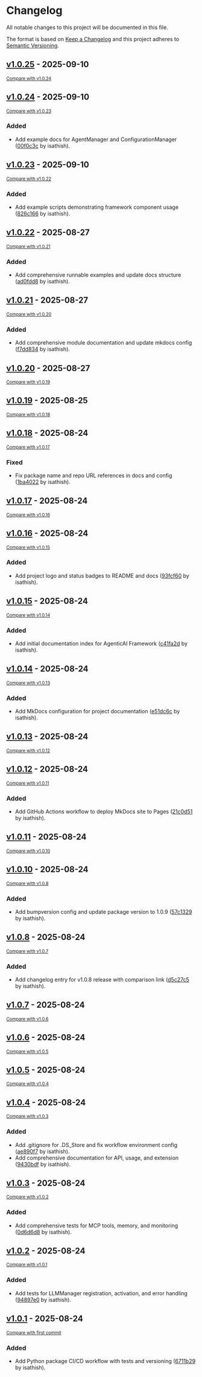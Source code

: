 # Changelog

All notable changes to this project will be documented in this file.

The format is based on [Keep a Changelog](http://keepachangelog.com/en/1.0.0/)
and this project adheres to [Semantic Versioning](http://semver.org/spec/v2.0.0.html).

<!-- insertion marker -->
## [v1.0.25](https://github.com/isathish/agenticaiframework/releases/tag/v1.0.25) - 2025-09-10

<small>[Compare with v1.0.24](https://github.com/isathish/agenticaiframework/compare/v1.0.24...v1.0.25)</small>

## [v1.0.24](https://github.com/isathish/agenticaiframework/releases/tag/v1.0.24) - 2025-09-10

<small>[Compare with v1.0.23](https://github.com/isathish/agenticaiframework/compare/v1.0.23...v1.0.24)</small>

### Added

- Add example docs for AgentManager and ConfigurationManager ([00f0c3c](https://github.com/isathish/agenticaiframework/commit/00f0c3c1abee6a9de1c971797aea64afedf85415) by isathish).

## [v1.0.23](https://github.com/isathish/agenticaiframework/releases/tag/v1.0.23) - 2025-09-10

<small>[Compare with v1.0.22](https://github.com/isathish/agenticaiframework/compare/v1.0.22...v1.0.23)</small>

### Added

- Add example scripts demonstrating framework component usage ([826c166](https://github.com/isathish/agenticaiframework/commit/826c166147a6b45111e7323dea728bb9435c2b9c) by isathish).

## [v1.0.22](https://github.com/isathish/agenticaiframework/releases/tag/v1.0.22) - 2025-08-27

<small>[Compare with v1.0.21](https://github.com/isathish/agenticaiframework/compare/v1.0.21...v1.0.22)</small>

### Added

- Add comprehensive runnable examples and update docs structure ([ad0fdd8](https://github.com/isathish/agenticaiframework/commit/ad0fdd8eed7326a94803f6c7d81f9093a17f694d) by isathish).

## [v1.0.21](https://github.com/isathish/agenticaiframework/releases/tag/v1.0.21) - 2025-08-27

<small>[Compare with v1.0.20](https://github.com/isathish/agenticaiframework/compare/v1.0.20...v1.0.21)</small>

### Added

- Add comprehensive module documentation and update mkdocs config ([f7dd834](https://github.com/isathish/agenticaiframework/commit/f7dd834cda984e24eb930839958172cb8b8a6149) by isathish).

## [v1.0.20](https://github.com/isathish/agenticaiframework/releases/tag/v1.0.20) - 2025-08-27

<small>[Compare with v1.0.19](https://github.com/isathish/agenticaiframework/compare/v1.0.19...v1.0.20)</small>

## [v1.0.19](https://github.com/isathish/agenticaiframework/releases/tag/v1.0.19) - 2025-08-25

<small>[Compare with v1.0.18](https://github.com/isathish/agenticaiframework/compare/v1.0.18...v1.0.19)</small>

## [v1.0.18](https://github.com/isathish/agenticaiframework/releases/tag/v1.0.18) - 2025-08-24

<small>[Compare with v1.0.17](https://github.com/isathish/agenticaiframework/compare/v1.0.17...v1.0.18)</small>

### Fixed

- Fix package name and repo URL references in docs and config ([1ba4022](https://github.com/isathish/agenticaiframework/commit/1ba40229eb30270e5bc0bac9018447f5977f2400) by isathish).

## [v1.0.17](https://github.com/isathish/agenticaiframework/releases/tag/v1.0.17) - 2025-08-24

<small>[Compare with v1.0.16](https://github.com/isathish/agenticaiframework/compare/v1.0.16...v1.0.17)</small>

## [v1.0.16](https://github.com/isathish/agenticaiframework/releases/tag/v1.0.16) - 2025-08-24

<small>[Compare with v1.0.15](https://github.com/isathish/agenticaiframework/compare/v1.0.15...v1.0.16)</small>

### Added

- Add project logo and status badges to README and docs ([93fcf60](https://github.com/isathish/agenticaiframework/commit/93fcf60502e0ac3f9d02c28c26b23da883a548f2) by isathish).

## [v1.0.15](https://github.com/isathish/agenticaiframework/releases/tag/v1.0.15) - 2025-08-24

<small>[Compare with v1.0.14](https://github.com/isathish/agenticaiframework/compare/v1.0.14...v1.0.15)</small>

### Added

- Add initial documentation index for AgenticAI Framework ([c41fa2d](https://github.com/isathish/agenticaiframework/commit/c41fa2d306f537332b0f42b15abdde44c83e83be) by isathish).

## [v1.0.14](https://github.com/isathish/agenticaiframework/releases/tag/v1.0.14) - 2025-08-24

<small>[Compare with v1.0.13](https://github.com/isathish/agenticaiframework/compare/v1.0.13...v1.0.14)</small>

### Added

- Add MkDocs configuration for project documentation ([e51dc6c](https://github.com/isathish/agenticaiframework/commit/e51dc6c5069832f08f4fb02f8f32b39d5ccf71f3) by isathish).

## [v1.0.13](https://github.com/isathish/agenticaiframework/releases/tag/v1.0.13) - 2025-08-24

<small>[Compare with v1.0.12](https://github.com/isathish/agenticaiframework/compare/v1.0.12...v1.0.13)</small>

## [v1.0.12](https://github.com/isathish/agenticaiframework/releases/tag/v1.0.12) - 2025-08-24

<small>[Compare with v1.0.11](https://github.com/isathish/agenticaiframework/compare/v1.0.11...v1.0.12)</small>

### Added

- Add GitHub Actions workflow to deploy MkDocs site to Pages ([21c0d51](https://github.com/isathish/agenticaiframework/commit/21c0d516f0b3834d612e237b2e17afefa7a551d0) by isathish).

## [v1.0.11](https://github.com/isathish/agenticaiframework/releases/tag/v1.0.11) - 2025-08-24

<small>[Compare with v1.0.10](https://github.com/isathish/agenticaiframework/compare/v1.0.10...v1.0.11)</small>

## [v1.0.10](https://github.com/isathish/agenticaiframework/releases/tag/v1.0.10) - 2025-08-24

<small>[Compare with v1.0.8](https://github.com/isathish/agenticaiframework/compare/v1.0.8...v1.0.10)</small>

### Added

- Add bumpversion config and update package version to 1.0.9 ([57c1329](https://github.com/isathish/agenticaiframework/commit/57c13298efeecad166ce373b0bd0ce2eff063bef) by isathish).

## [v1.0.8](https://github.com/isathish/agenticaiframework/releases/tag/v1.0.8) - 2025-08-24

<small>[Compare with v1.0.7](https://github.com/isathish/agenticaiframework/compare/v1.0.7...v1.0.8)</small>

### Added

- Add changelog entry for v1.0.8 release with comparison link ([d5c27c5](https://github.com/isathish/agenticaiframework/commit/d5c27c580081c55a3560dfd0c871c549814af412) by isathish).

## [v1.0.7](https://github.com/isathish/agenticaiframework/releases/tag/v1.0.7) - 2025-08-24

<small>[Compare with v1.0.6](https://github.com/isathish/agenticaiframework/compare/v1.0.6...v1.0.7)</small>

## [v1.0.6](https://github.com/isathish/agenticaiframework/releases/tag/v1.0.6) - 2025-08-24

<small>[Compare with v1.0.5](https://github.com/isathish/agenticaiframework/compare/v1.0.5...v1.0.6)</small>

## [v1.0.5](https://github.com/isathish/agenticaiframework/releases/tag/v1.0.5) - 2025-08-24

<small>[Compare with v1.0.4](https://github.com/isathish/agenticaiframework/compare/v1.0.4...v1.0.5)</small>

## [v1.0.4](https://github.com/isathish/agenticaiframework/releases/tag/v1.0.4) - 2025-08-24

<small>[Compare with v1.0.3](https://github.com/isathish/agenticaiframework/compare/v1.0.3...v1.0.4)</small>

### Added

- Add .gitignore for .DS_Store and fix workflow environment config ([ae890f7](https://github.com/isathish/agenticaiframework/commit/ae890f72d15a21c547a65bb472446e86be86bbb6) by isathish).
- Add comprehensive documentation for API, usage, and extension ([9430bdf](https://github.com/isathish/agenticaiframework/commit/9430bdf8a113fe3d8538c02c0c86be90475ffbdf) by isathish).

## [v1.0.3](https://github.com/isathish/agenticaiframework/releases/tag/v1.0.3) - 2025-08-24

<small>[Compare with v1.0.2](https://github.com/isathish/agenticaiframework/compare/v1.0.2...v1.0.3)</small>

### Added

- Add comprehensive tests for MCP tools, memory, and monitoring ([0d6d6d8](https://github.com/isathish/agenticaiframework/commit/0d6d6d8bc37d9af69252b5d415af6afa24040559) by isathish).

## [v1.0.2](https://github.com/isathish/agenticaiframework/releases/tag/v1.0.2) - 2025-08-24

<small>[Compare with v1.0.1](https://github.com/isathish/agenticaiframework/compare/v1.0.1...v1.0.2)</small>

### Added

- Add tests for LLMManager registration, activation, and error handling ([94897e0](https://github.com/isathish/agenticaiframework/commit/94897e0d46d8f62ef0b36133a80614022c41d349) by isathish).

## [v1.0.1](https://github.com/isathish/agenticaiframework/releases/tag/v1.0.1) - 2025-08-24

<small>[Compare with first commit](https://github.com/isathish/agenticaiframework/compare/1fa86b2572073d291d09f564e315874a033a42b9...v1.0.1)</small>

### Added

- Add Python package CI/CD workflow with tests and versioning ([6711b29](https://github.com/isathish/agenticaiframework/commit/6711b2956af70b7c7e813d1f033a744b70f5732b) by isathish).

